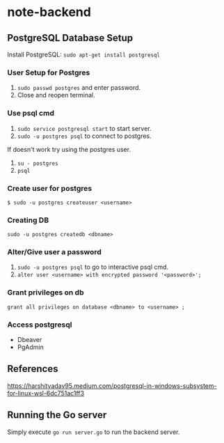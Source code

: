 # note-backend

## PostgreSQL Database Setup

Install PostgreSQL: `sudo apt-get install postgresql`

### User Setup for Postgres
1. `sudo passwd postgres` and enter password.
2. Close and reopen terminal.

### Use psql cmd
1. `sudo service postgresql start` to start server.
2. `sudo -u postgres psql` to connect to postgres.

If doesn't work try using the postgres user.
1. `su - postgres`
2. `psql`

### Create user for postgres
`$ sudo -u postgres createuser <username>`

### Creating DB
`sudo -u postgres createdb <dbname>`

### Alter/Give user a password
1. `sudo -u postgres psql` to go to interactive psql cmd.
2. `alter user <username> with encrypted password '<password>';`

### Grant privileges on db
`grant all privileges on database <dbname> to <username> ;`

### Access postgresql
- Dbeaver
- PgAdmin

## References
https://harshityadav95.medium.com/postgresql-in-windows-subsystem-for-linux-wsl-6dc751ac1ff3

## Running the Go server
Simply execute `go run server.go` to run the backend server.
